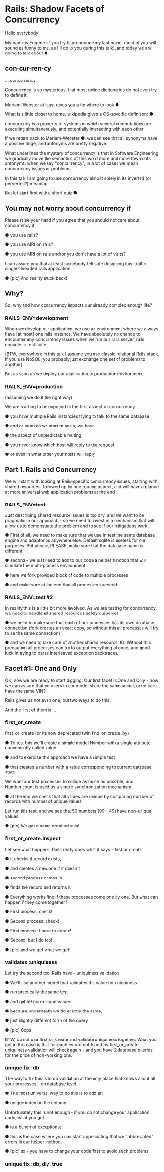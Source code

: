 # Rails: Shadow Facets of Concurrency

Hello everybody!

My name is Eugene (if you try to pronounce my last name, most of you will
sound as funny to me, as I'll do to you during this talk),
and today we are going to talk about &#9679;

## con·cur·ren·cy
... concurrency

Concurrency is so mysterious, that most online dictionaries do not even try to define it.

Meriam-Webster at least gives you a tip where to look &#9679;

What is a little closer to home, wikipedia gives a CS-specific definition: &#9679;

concurrency is a property of systems in which several computations
are executing simultaneously, and potentially interacting with each other

If we return back to Meriam-Webster &#9679;, we can see that all synonyms have a positive tinge,
and antonyms are pretty negative.

What underlines the mystery of concurrency is that in Software Engineering we gradually
move the semantics of this word more and more toward its antonyms: when we say "concurrency",
in a lot of cases we mean concurrency issues or problems.

In this talk I am going to use concurrency almost solely in its inverted (or perverted?) meaning

But let start first with a short quiz &#9679;

##  You may not worry about concurrency if

Please raise your hand if you agree that you should not care about concurrency if

&#9679; you use rails?

&#9679; you use MRI on rails?

&#9679; you use MRI on rails and/or you don't have a lot of visits?

I can assure you that at least somebody felt safe designing low-traffic single-threaded
rails application

&#9679; [pic] And reality stuck back!

## Why?

So, why and how concurrency impacts our already complex enough life?

### RAILS_ENV=development

When we develop our application, we use an environment where we always have
[at most] one rails instance. We have absolutely no chance to encounter any concurrency
issues when we run our rails server, rails console or test suite.

(BTW, everywhere in this talk I assume you use classic relational Rails stack.
If you use NoSQL, you probably just exchange one set of problems to another)

But as soon as we deploy our application to production environment

### RAILS_ENV=production

(assuming we do it the right way)

We are starting to be exposed to the first aspect of concurrency

&#9679; you have multiple Rails instancies trying to talk to the same database

&#9679; and as soon as we start to scale, we have

&#9679; the aspect of unpredictable routing

&#9679; you never know which host will reply to the request

&#9679; or even in what order your hosts will reply

## Part 1. Rails and Concurrency

We will start with looking at Rails-specific concurrency issues,
starting with shared resources, followed up by one routing aspect,
and will have a glance at more universal web application problems at the end

### RAILS_ENV=test

Just describing shared resource issues is too dry, and we want to be pragmatic in
our approach - so we need to invest in a mechanism that will allow us to demonstrate
the problem and to see if our mitigations work.

&#9679; First of all, we need to make sure that we use in test the same database engine
and adaptor as anywhere else. Default sqlite is useless for our purposes.
But please, PLEASE, make sure that the database name is different!

&#9679; second - we just need to add to our code a helper function that will simulate
the multi-process environment

&#9679; here we fork provided block of code to multiple processes

&#9679; and make sure at the end that all processes succeed

### RAILS_ENV=test #2
In reality this is a little bit more involved. As we are testing for concurrency, we
need to handle all shared resources safely ourselves.

&#9679; we need to make sure that each of our processes has its own database connection
(fork creates an exact copy, so without this all processes will try to se the same connection)

&#9679; and we need to take care of another shared resource, IO.
Without this precaution all processes can try to output everything at once,
and good luck in trying to parse interleaved exception backtraces.

## Facet #1: One and Only

OK, now we are ready to start digging. Our first facet is One and Only -
how we can assure that no users in our model share the same social, or no cars have
the same VIN?

Rails gives us not even one, but two ways to do this.

And the first of them is ...

### first_or_create

first_or_create (or its now deprecated twin find_or_create_by)

&#9679; To test this we'll create a simple model Number with a single attribute
conveniently called value.

&#9679; and to exercise this approach we have a simple test

&#9679; that creates a number with a value corresponding to current database state.

We want our test processes to collide as much as possible, and Number.count is used
as a simple synchronization mechanism

&#9679; at the end we check that all values are unique by comparing number of records
with number of unique values

Let run this test, and we see that 50 numbers (99 - 49) have non-unique values

&#9679; [pic] We got a some crooked rails!

### first_or_create.inspect

Let see what happens. Rails really does what it says - first or create

&#9679; It checks if record exists,

&#9679; and creates a new one if it doesn't

&#9679; second process comes in

&#9679; finds the record and returns it.

&#9679; Everything works fine if these processes come one by one. But what can happen
if they come together?

&#9679; First process: check!

&#9679; Second process: check!

&#9679; First process: I have to create!

&#9679; Second: but I do too!

&#9679; [pic] and we get what we get!

### validates :uniquiness

Let try the second tool Rails have - uniquiness validation

&#9679; We'll use another model that validates the value for uniquiness

&#9679; run practically the same test

&#9679; and get 59 non-unique values

&#9679; because underneath we do exactly the same,

&#9679; just slightly different form of the query

&#9679; [pic] Oops.

BTW, do not use first_or_create and validate uniquiness together. What you get
in this case is that for each record not found by first_or_create,
uniquiness validation will check again - and you have 2 database queries for the price
of non-working one.

### unique.fix :db

The way to fix this is to do validation at the only place that knows about all your processes -
on database level.

&#9679; The most universal way to do this is to add an

&#9679; unique index on the column.

Unfortunately this is not enough - if you do not change your application code, what you get

&#9679; ia a bunch of exceptions;

&#9679; this is the case where you can start appreciating that we "abbreviated" errors  in our
helper method.

&#9679; [pic] so - you have to change your code first to avoid such problems

### unique.fix :db, diy: true






